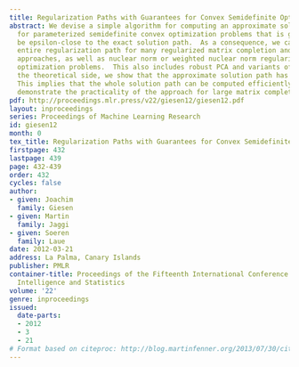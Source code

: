 ```yaml
---
title: Regularization Paths with Guarantees for Convex Semidefinite Optimization
abstract: We devise a simple algorithm for computing an approximate solution path
  for parameterized semidefinite convex optimization problems that is guaranteed to
  be epsilon-close to the exact solution path.  As a consequence, we can compute the
  entire regularization path for many regularized matrix completion and factorization
  approaches, as well as nuclear norm or weighted nuclear norm regularized convex
  optimization problems.  This also includes robust PCA and variants of sparse PCA.  On
  the theoretical side, we show that the approximate solution path has low complexity.
  This implies that the whole solution path can be computed efficiently. Our experiments
  demonstrate the practicality of the approach for large matrix completion problems.
pdf: http://proceedings.mlr.press/v22/giesen12/giesen12.pdf
layout: inproceedings
series: Proceedings of Machine Learning Research
id: giesen12
month: 0
tex_title: Regularization Paths with Guarantees for Convex Semidefinite Optimization
firstpage: 432
lastpage: 439
page: 432-439
order: 432
cycles: false
author:
- given: Joachim
  family: Giesen
- given: Martin
  family: Jaggi
- given: Soeren
  family: Laue
date: 2012-03-21
address: La Palma, Canary Islands
publisher: PMLR
container-title: Proceedings of the Fifteenth International Conference on Artificial
  Intelligence and Statistics
volume: '22'
genre: inproceedings
issued:
  date-parts:
  - 2012
  - 3
  - 21
# Format based on citeproc: http://blog.martinfenner.org/2013/07/30/citeproc-yaml-for-bibliographies/
---
```

